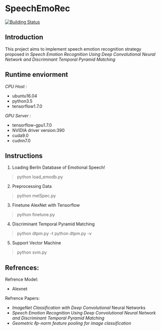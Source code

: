 # SpeechEmoRec
[![Building Status](https://travis-ci.org/tzaiyang/SpeechEmoRec.svg?branch=master)](https://travis-ci.org/tzaiyang/SpeechEmoRec)

## Introduction
This project aims to implement speech emotion recognition strategy proposed in *Speech Emotion Recognition Using Deep Convolutional Neural Network and Discriminant Temporal Pyramid Matching*

## Runtime enviorment
*CPU Host :*
+ ubuntu16.04
+ python3.5
+ tensorflow1.7.0

*GPU Server :*
+ tensorflow-gpu1.7.0
+ NVIDIA driver version:390
+ cuda9.0
+ cudnn7.0

## Instructions
1. Loading Berlin Database of Emotional Speech!
> python load_emodb.py
2. Preprocessing Data
> python melSpec.py
3. Finetune AlexNet with Tensorflow
> python finetune.py
4. Discriminant Temporal Pyramid Matching
> python dtpm.py -t
> python dtpm.py -v
5. Support Vector Machine
> python svm.py

## Refrences:
Refrence Model:
+ Alexnet

Refrence Papers:
+ *ImageNet Classification with Deep Convolutional*
Neural Networks
+ *Speech Emotion Recognition Using Deep Convolutional Neural Network and Discriminant Temporal Pyramid Matching*
+ *Geometric ℓp-norm feature pooling for image classification*
